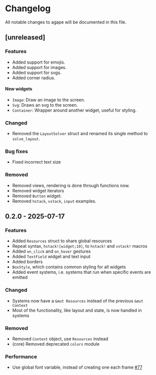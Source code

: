 # Changelog

All notable changes to agape will be documented in this file.

## [unreleased]

### Features

- Added support for emojis.
- Added support for images.
- Added support for svgs.
- Added corner radius.

#### New widgets

- `Image`: Draw an image to the screen.
- `Svg`: Draws an svg to the screen.
- `Container`: Wrapper around another widget, useful for styling.

### Changed

- Removed the `LayoutSolver` struct and renamed its single method to `solve_layout`.

### Bug fixes

- Fixed incorrect text size

### Removed

- Removed views, rendering is done through functions now.
- Removed widget iterators
- Removed `Button` widget.
- Removed `hstack`, `vstack`, `input` examples.

## 0.2.0 - 2025-07-17

### Features

- Added `Resources` struct to share global resources
- Repeat syntax, `hstack![widget;10]`, to `hstack!` and `vstack!` macros
- Added `on_click` and `on_hover` gestures
- Added `TextField` widget and text input
- Added borders
- `BoxStyle`, which contains common styling for all widgets
- Added event systems, i.e. systems that run when specific events are emitted

### Changed

- Systems now have a `&mut Resources` instead of the previous `&mut Context`
- Most of the functionality, like layout and state, is now handled in systems

### Removed

- Removed `Context` object, use `Resources` instead
- (core) Removed deprecated `colors` module

### Performance

- Use global font variable, instead of creating one each frame [#77](https://github.com/snubwoody/agape-rs/pull/77)
